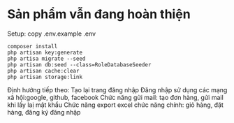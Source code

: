 <h1>Sản phẩm vẫn đang hoàn thiện  </h1>
Setup:
    copy .env.example .env

    composer install
    php artisan key:generate
    php artisa migrate --seed
    php artisan db:seed --class=RoleDatabaseSeeder
    php artisan cache:clear
    php artisan storage:link

Định hướng tiếp theo: 
    Tạo lại trang đăng nhập 
    Đăng nhập sử dụng các mạng xã hội:google, github, facebook
    Chức năng gửi mail: tạo đơn hàng, gửi mail khi lấy laị mật khẩu 
    Chức năng export excel 
chức năng chính: giỏ hàng, đặt hàng, đăng ký đăng nhập 
